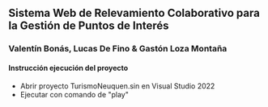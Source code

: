 ## Sistema Web de Relevamiento Colaborativo para la Gestión de Puntos de Interés
### Valentín Bonás, Lucas De Fino & Gastón Loza Montaña

#### Instrucción ejecución del proyecto

- Abrir proyecto TurismoNeuquen.sin en Visual Studio 2022
- Ejecutar con comando de "play"
